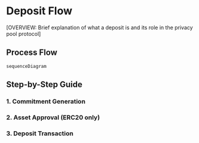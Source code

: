 # Deposit Flow

[OVERVIEW: Brief explanation of what a deposit is and its role in the privacy pool protocol]

## Process Flow

```mermaid
sequenceDiagram

```

## Step-by-Step Guide

### 1. Commitment Generation

### 2. Asset Approval (ERC20 only)

### 3. Deposit Transaction
